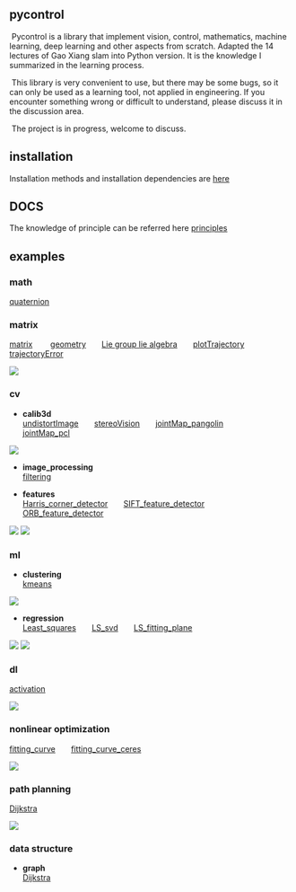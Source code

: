 ## pycontrol


​	Pycontrol is a library that implement vision, control, mathematics, machine learning, deep learning and other aspects from scratch. Adapted the 14 lectures of Gao Xiang slam into Python version. It is the knowledge I summarized in the learning process.


​	This library is very convenient to use, but there may be some bugs, so it can only be used as a learning tool, not applied in engineering. If you encounter something wrong or difficult to understand, please discuss it in the discussion area.

​	The project is in progress, welcome to discuss.



## installation
Installation methods and installation dependencies are [here](https://github.com/wangce888/pycontrol/blob/master/docs/installation.md)



## DOCS
The knowledge of principle can be referred here
[principles](https://github.com/wangce888/pycontrol/blob/master/docs/tutorials)



## examples

### math
[quaternion](https://github.com/wangce888/pycontrol/blob/master/docs/math/quaternion.py)



### matrix

[matrix](https://github.com/wangce888/pycontrol/blob/master/docs/matrix/matrix.py)&emsp; &emsp;[geometry](https://github.com/wangce888/pycontrol/blob/master/docs/matrix/geometry.py)&emsp;&emsp;[Lie group lie algebra](https://github.com/wangce888/pycontrol/blob/master/docs/matrix/lie.py)&emsp;&emsp;[plotTrajectory](https://github.com/wangce888/pycontrol/blob/master/docs/matrix/plotTrajectory.py)&emsp;&emsp;[trajectoryError](https://github.com/wangce888/pycontrol/blob/master/docs/matrix/trajectoryError.py)

![](https://github.com/wangce888/pycontrol/blob/master/docs/matrix/data/trajectory.png)



### cv

* **calib3d**  
[undistortImage](https://github.com/wangce888/pycontrol/blob/master/docs/cv/calib3d/undistortImage.py)&emsp;&emsp;[stereoVision](https://github.com/wangce888/pycontrol/blob/master/docs/cv/calib3d/stereoVision.py)&emsp;&emsp;[jointMap_pangolin](https://github.com/wangce888/pycontrol/blob/master/docs/cv/calib3d/jointMap_pangolin.py)&emsp;&emsp;[jointMap_pcl](https://github.com/wangce888/pycontrol/blob/master/docs/cv/calib3d/jointMap_pcl.py)&emsp;&emsp;

![](https://github.com/wangce888/pycontrol/blob/master/docs/cv/data/jointMap.png)

* **image_processing**  
[filtering](https://github.com/wangce888/pycontrol/blob/master/docs/cv/image_processing/filtering.py)&emsp;&emsp;

* **features**  
[Harris_corner_detector](https://github.com/wangce888/pycontrol/blob/master/docs/cv/features/Harris_corner_detector.py)&emsp;&emsp;[SIFT_feature_detector](https://github.com/wangce888/pycontrol/blob/master/docs/cv/features/SIFT_feature_detector.py)&emsp;&emsp;[ORB_feature_detector](https://github.com/wangce888/pycontrol/blob/master/docs/cv/features/ORB_feature_detector.py)&emsp;&emsp;

![](https://github.com/wangce888/pycontrol/blob/master/docs/cv/data/harris.png)
![](https://github.com/wangce888/pycontrol/blob/master/docs/cv/data/orb.png)



### ml

* **clustering**  
[kmeans](https://github.com/wangce888/pycontrol/blob/master/docs/ml/kmeans/kmeans.py)&emsp;&emsp;

![](https://github.com/wangce888/pycontrol/blob/master/docs/ml/data/kmeans.png)  

* **regression**  
[Least_squares](https://github.com/wangce888/pycontrol/blob/master/docs/ml/Least_squares/Least_squares.py)&emsp;&emsp;[LS_svd](https://github.com/wangce888/pycontrol/blob/master/docs/ml/Least_squares/LS_svd.py)&emsp;&emsp;[LS_fitting_plane](https://github.com/wangce888/pycontrol/blob/master/docs/ml/Least_squares/LS_fitting_plane.py)&emsp;&emsp;

![](https://github.com/wangce888/pycontrol/blob/master/docs/ml/data/LS_svd.png)
![](https://github.com/wangce888/pycontrol/blob/master/docs/ml/data/LS_fitting_plane.png)



### dl

[activation](https://github.com/wangce888/pycontrol/blob/master/docs/dl/activation.py)&emsp;&emsp;

![](https://github.com/wangce888/pycontrol/blob/master/docs/dl/data/activation.png)



### nonlinear optimization

[fitting_curve](https://github.com/wangce888/pycontrol/blob/master/docs/nonlinear_optim/fitting_curve.py)&emsp;&emsp;[fitting_curve_ceres](https://github.com/wangce888/pycontrol/blob/master/docs/nonlinear_optim/fitting_curve_ceres.py)&emsp;&emsp;

![](https://github.com/wangce888/pycontrol/blob/master/docs/nonlinear_optim/data/fitting_curve.png)



### path planning

[Dijkstra](https://github.com/wangce888/pycontrol/blob/master/docs/control/path_planning/Dijkstra.py)

![](https://github.com/wangce888/pycontrol/blob/master/docs/control/path_planning/data/Dijkstra.png)



### data structure

* **graph**  
[Dijkstra](https://github.com/wangce888/pycontrol/blob/master/docs/data_structure/graph/Dijkstra.py)